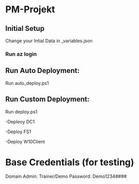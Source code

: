 # PM-Projekt

## Initial Setup

Change your Intial Data in _variables.json


### Run az login

## Run Auto Deployment:

Run auto_deploy.ps1

## Run Custom Deployment:

Run deploy.ps1

-Depleoy DC1

-Deploy FS1

-Deploy W10Client

# Base Credentials (for testing)

Domain Admin:
Trainer/Demo
Password: Demo1234####